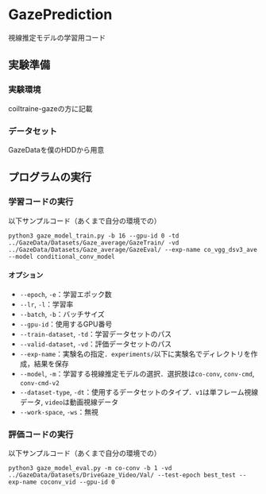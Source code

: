 # GazePrediction
視線推定モデルの学習用コード

## 実験準備
### 実験環境
coiltraine-gazeの方に記載

### データセット
GazeDataを僕のHDDから用意

## プログラムの実行
### 学習コードの実行
以下サンプルコード（あくまで自分の環境での）

`python3 gaze_model_train.py -b 16 --gpu-id 0 -td ../GazeData/Datasets/Gaze_average/GazeTrain/ -vd ../GazeData/Datasets/Gaze_average/GazeEval/ --exp-name co_vgg_dsv3_ave --model conditional_conv_model`

#### オプション
- `--epoch`, `-e`：学習エポック数
- `--lr`, `-l`：学習率
- `--batch`, `-b`：バッチサイズ
- `--gpu-id`：使用するGPU番号
- `--train-dataset`, `-td`：学習データセットのパス
- `--valid-dataset`, `-vd`：評価データセットのパス
- `--exp-name`：実験名の指定．`experiments/`以下に実験名でディレクトリを作成，結果を保存
- `--model`, `-m`：学習する視線推定モデルの選択．選択肢は`co-conv`, `conv-cmd`, `conv-cmd-v2`
- `--dataset-type`, `-dt`：使用するデータセットのタイプ．`v1`は単フレーム視線データ, `video`は動画視線データ
- `--work-space`, `-ws`：無視

### 評価コードの実行
以下サンプルコード（あくまで自分の環境での）

`python3 gaze_model_eval.py -m co-conv -b 1 -vd ../GazeData/Datasets/DriveGaze_Video/Val/ --test-epoch best_test --exp-name coconv_vid --gpu-id 0`
